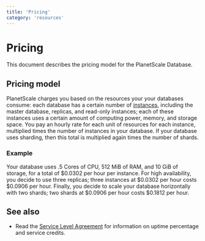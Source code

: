 ```yaml
---
title: 'Pricing'
category: 'resources'
---
```


# Pricing
 
This document describes the pricing model for the PlanetScale Database.

## Pricing model

PlanetScale charges you based on the resources your your databases consume: each database has a certain number of [instances](replicas), including the master database, replicas, and read-only instances; each of these instances uses a certain amount of computing power, memory, and storage space. You pay an hourly rate for each unit of resources for each instance, multiplied times the number of instances in your database. If your database uses sharding, then this total is multiplied again times the number of shards.

### Example

Your database uses .5 Cores of CPU, 512 MiB of RAM, and 10 GiB of storage, for a total of $0.0302 per hour per instance. For high availability, you decide to use three replicas; three instances at $0.0302 per hour costs $0.0906 per hour. Finally, you decide to scale your database horizontally with two shards; two shards at $0.0906 per hour costs $0.1812 per hour.

## See also

+ Read the [Service Level Agreement](../dbaas/sla) for information on uptime percentage and service credits.
